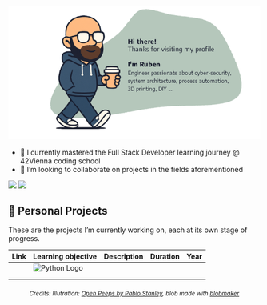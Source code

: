 
![Hi there, I'm Ruben! Software Engineer passionate about cyber-security, system architecture, process automation, 3D printing, DIY ...](https://github.com/RubenPin90/RubenPin90/blob/main/welcome.png)

- 🌱 I currently mastered the Full Stack Developer learning journey @ 42Vienna coding school
- 💞️ I’m looking to collaborate on projects in the fields aforementioned

![](http://github-profile-summary-cards.vercel.app/api/cards/stats?username=rubenpin90&theme=nord_dark) ![](http://github-profile-summary-cards.vercel.app/api/cards/repos-per-language?username=rubenpin90&theme=nord_dark)

## 🌱 Personal Projects

These are the projects I’m currently working on, each at its own stage of progress.

| Link | Learning objective                                                                                        | Description | Duration | Year |
|------|-----------------------------------------------------------------------------------------------------------|-------------|----------|------|
|      | ![Python Logo](https://img.shields.io/badge/-Python-008000?style=flat-square&logo=Python&logoColor=white) |             |          |      |
|      |                                                                                                           |             |          |      |
|      |                                                                                                           |             |          |      |



<p align="center"><sub><em>Credits: Illutration: <a href="https://blush.design/collections/open-peeps/open-peeps">Open Peeps by Pablo Stanley</a>, blob made with <a href="https://www.blobmaker.app/">blobmaker</a></em></sub></p>
